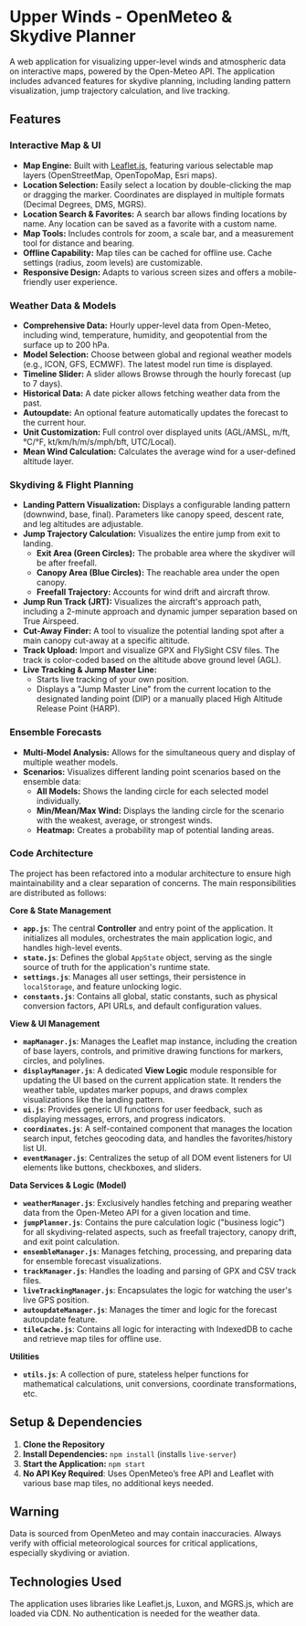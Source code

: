 # Upper Winds - OpenMeteo & Skydive Planner

A web application for visualizing upper-level winds and atmospheric data on interactive maps, powered by the Open-Meteo API. The application includes advanced features for skydive planning, including landing pattern visualization, jump trajectory calculation, and live tracking.

## Features

### Interactive Map & UI
- **Map Engine:** Built with [Leaflet.js](https://leafletjs.com/), featuring various selectable map layers (OpenStreetMap, OpenTopoMap, Esri maps).
- **Location Selection:** Easily select a location by double-clicking the map or dragging the marker. Coordinates are displayed in multiple formats (Decimal Degrees, DMS, MGRS).
- **Location Search & Favorites:** A search bar allows finding locations by name. Any location can be saved as a favorite with a custom name.
- **Map Tools:** Includes controls for zoom, a scale bar, and a measurement tool for distance and bearing.
- **Offline Capability:** Map tiles can be cached for offline use. Cache settings (radius, zoom levels) are customizable.
- **Responsive Design:** Adapts to various screen sizes and offers a mobile-friendly user experience.

### Weather Data & Models
- **Comprehensive Data:** Hourly upper-level data from Open-Meteo, including wind, temperature, humidity, and geopotential from the surface up to 200 hPa.
- **Model Selection:** Choose between global and regional weather models (e.g., ICON, GFS, ECMWF). The latest model run time is displayed.
- **Timeline Slider:** A slider allows Browse through the hourly forecast (up to 7 days).
- **Historical Data:** A date picker allows fetching weather data from the past.
- **Autoupdate:** An optional feature automatically updates the forecast to the current hour.
- **Unit Customization:** Full control over displayed units (AGL/AMSL, m/ft, °C/°F, kt/km/h/m/s/mph/bft, UTC/Local).
- **Mean Wind Calculation:** Calculates the average wind for a user-defined altitude layer.

### Skydiving & Flight Planning
- **Landing Pattern Visualization:** Displays a configurable landing pattern (downwind, base, final). Parameters like canopy speed, descent rate, and leg altitudes are adjustable.
- **Jump Trajectory Calculation:** Visualizes the entire jump from exit to landing.
  - **Exit Area (Green Circles):** The probable area where the skydiver will be after freefall.
  - **Canopy Area (Blue Circles):** The reachable area under the open canopy.
  - **Freefall Trajectory:** Accounts for wind drift and aircraft throw.
- **Jump Run Track (JRT):** Visualizes the aircraft's approach path, including a 2-minute approach and dynamic jumper separation based on True Airspeed.
- **Cut-Away Finder:** A tool to visualize the potential landing spot after a main canopy cut-away at a specific altitude.
- **Track Upload:** Import and visualize GPX and FlySight CSV files. The track is color-coded based on the altitude above ground level (AGL).
- **Live Tracking & Jump Master Line:**
  - Starts live tracking of your own position.
  - Displays a "Jump Master Line" from the current location to the designated landing point (DIP) or a manually placed High Altitude Release Point (HARP).

### Ensemble Forecasts
- **Multi-Model Analysis:** Allows for the simultaneous query and display of multiple weather models.
- **Scenarios:** Visualizes different landing point scenarios based on the ensemble data:
  - **All Models:** Shows the landing circle for each selected model individually.
  - **Min/Mean/Max Wind:** Displays the landing circle for the scenario with the weakest, average, or strongest winds.
  - **Heatmap:** Creates a probability map of potential landing areas.

### Code Architecture

The project has been refactored into a modular architecture to ensure high maintainability and a clear separation of concerns. The main responsibilities are distributed as follows:

**Core & State Management**
* **`app.js`**: The central **Controller** and entry point of the application. It initializes all modules, orchestrates the main application logic, and handles high-level events.
* **`state.js`**: Defines the global `AppState` object, serving as the single source of truth for the application's runtime state.
* **`settings.js`**: Manages all user settings, their persistence in `localStorage`, and feature unlocking logic.
* **`constants.js`**: Contains all global, static constants, such as physical conversion factors, API URLs, and default configuration values.

**View & UI Management**
* **`mapManager.js`**: Manages the Leaflet map instance, including the creation of base layers, controls, and primitive drawing functions for markers, circles, and polylines.
* **`displayManager.js`**: A dedicated **View Logic** module responsible for updating the UI based on the current application state. It renders the weather table, updates marker popups, and draws complex visualizations like the landing pattern.
* **`ui.js`**: Provides generic UI functions for user feedback, such as displaying messages, errors, and progress indicators.
* **`coordinates.js`**: A self-contained component that manages the location search input, fetches geocoding data, and handles the favorites/history list UI.
* **`eventManager.js`**: Centralizes the setup of all DOM event listeners for UI elements like buttons, checkboxes, and sliders.

**Data Services & Logic (Model)**
* **`weatherManager.js`**: Exclusively handles fetching and preparing weather data from the Open-Meteo API for a given location and time.
* **`jumpPlanner.js`**: Contains the pure calculation logic ("business logic") for all skydiving-related aspects, such as freefall trajectory, canopy drift, and exit point calculation.
* **`ensembleManager.js`**: Manages fetching, processing, and preparing data for ensemble forecast visualizations.
* **`trackManager.js`**: Handles the loading and parsing of GPX and CSV track files.
* **`liveTrackingManager.js`**: Encapsulates the logic for watching the user's live GPS position.
* **`autoupdateManager.js`**: Manages the timer and logic for the forecast autoupdate feature.
* **`tileCache.js`**: Contains all logic for interacting with IndexedDB to cache and retrieve map tiles for offline use.

**Utilities**
* **`utils.js`**: A collection of pure, stateless helper functions for mathematical calculations, unit conversions, coordinate transformations, etc.

## Setup & Dependencies

1.  **Clone the Repository**
2.  **Install Dependencies:** `npm install` (installs `live-server`)
3.  **Start the Application:** `npm start`
4.  **No API Key Required**: Uses OpenMeteo’s free API and Leaflet with various base map tiles, no additional keys needed.

## Warning
Data is sourced from OpenMeteo and may contain inaccuracies. Always verify with official meteorological sources for critical applications, especially skydiving or aviation.

## Technologies Used
The application uses libraries like Leaflet.js, Luxon, and MGRS.js, which are loaded via CDN. No authentication is needed for the weather data.